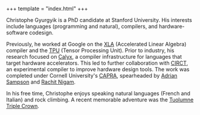 +++
template = "index.html"
+++

Christophe Gyurgyik is a PhD candidate at Stanford University. His interests include languages (programming and natural), compilers, and hardware-software codesign. 

Previously, he worked at Google on the [XLA][] (Accelerated Linear Algebra) compiler and the [TPU][] (Tensor Processing Unit). Prior to industry, his research focused on [Calyx][], a compiler infrastructure for languages that target hardware accelerators. This led to further collaboration with [CIRCT][], an experimental compiler to improve hardware design tools. The work was completed under Cornell University's [CAPRA][], spearheaded by [Adrian Sampson][asampson] and [Rachit Nigam][rnigam].

In his free time, Christophe enjoys speaking natural languages (French and Italian) and rock climbing. A recent memorable adventure was the [Tuolumne Triple Crown][triple-crown].

[asampson]: https://www.cs.cornell.edu/~asampson/
[calyx]: https://calyxir.org
[capra]: https://capra.cs.cornell.edu/
[circt]: https://circt.llvm.org/
[rnigam]: https://www.rachitnigam.com/
[tpu]: https://en.wikipedia.org/wiki/Tensor_Processing_Unit
[triple-crown]: https://www.mountainproject.com/route/107677399/tenaya-matthes-cathedral-traverse
[xla]: https://www.tensorflow.org/xla
